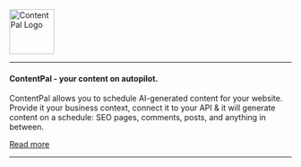 

<img width="80" alt="ContentPal Logo" src="https://user-images.githubusercontent.com/1515742/232616028-bce581ff-9e87-4e28-8d03-06a63265fcbe.png">

--------------

#### ContentPal - your content on autopilot.

ContentPal allows you to schedule AI-generated content for your website.
Provide it your business context, connect it to your API & it will generate content on a schedule: SEO pages, comments, posts, and anything in between.

[Read more](https://contentpal.ai/)

-----------------
